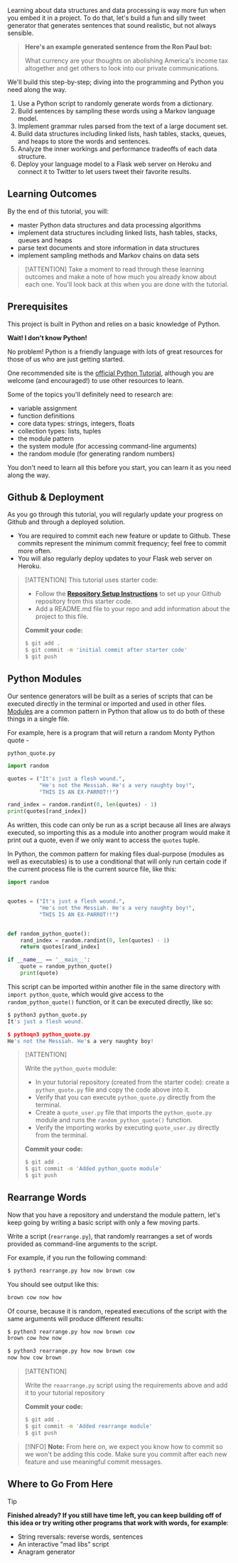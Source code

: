 Learning about data structures and data processing is way more fun when you embed it in a project. To do that, let's build a fun and silly tweet generator that generates sentences that sound realistic, but not always sensible.

> **Here's an example generated sentence from the Ron Paul bot:**
>
> What currency are your thoughts on abolishing America's income tax altogether and get others to look into our private communications.

We'll build this step-by-step; diving into the programming and Python you need along the way.

1. Use a Python script to randomly generate words from a dictionary.
2. Build sentences by sampling these words using a Markov language model.
3. Implement grammar rules parsed from the text of a large document set.
4. Build data structures including linked lists, hash tables, stacks, queues, and heaps to store the words and sentences.
5. Analyze the inner workings and performance tradeoffs of each data structure.
6. Deploy your language model to a Flask web server on Heroku and connect it to Twitter to let users tweet their favorite results.

## Learning Outcomes

By the end of this tutorial, you will:

- master Python data structures and data processing algorithms
- implement data structures including linked lists, hash tables, stacks, queues and heaps
- parse text documents and store information in data structures
- implement sampling methods and Markov chains on data sets

> [!ATTENTION]
> Take a moment to read through these learning outcomes and make a note of how much you already know about each one. You'll look back at this when you are done with the tutorial.

## Prerequisites

This project is built in Python and relies on a basic knowledge of Python.

**Wait! I don't know Python!**

No problem! Python is a friendly language with lots of great resources for those of us who are just getting started.

One recommended site is the [official Python Tutorial](https://docs.python.org/2.7/tutorial/), although you are welcome (and encouraged!) to use other resources to learn.

Some of the topics you'll definitely need to research are:

- variable assignment
- function definitions
- core data types: strings, integers, floats
- collection types: lists, tuples
- the module pattern
- the system module (for accessing command-line arguments)
- the random module (for generating random numbers)

You don't need to learn all this before you start, you can learn it as you need along the way.

## Github & Deployment

As you go through this tutorial, you will regularly update your progress on Github and through a deployed solution.

- You are required to commit each new feature or update to Github. These commits represent the minimum commit frequency; feel free to commit more often.
- You will also regularly deploy updates to your Flask web server on Heroku.

> [!ATTENTION]
> This tutorial uses starter code:
>
> - Follow the **[Repository Setup Instructions](https://github.com/Tech-at-DU/ACS-1120-Intro-Data-Structures/blob/master/Setup.md)** to set up your Github repository from this starter code.
> - Add a README.md file to your repo and add information about the project to this file.
>
> **Commit your code:**
>
> ```bash
> $ git add .
> $ git commit -m 'initial commit after starter code'
> $ git push
> ```

## Python Modules

Our sentence generators will be built as a series of scripts that can be executed directly in the terminal or imported and used in other files. [Modules](https://docs.python.org/3/tutorial/modules.html) are a common pattern in Python that allow us to do both of these things in a single file.

For example, here is a program that will return a random Monty Python quote -

`python_quote.py`

```python
import random

quotes = ("It's just a flesh wound.",
          "He's not the Messiah. He's a very naughty boy!",
          "THIS IS AN EX-PARROT!!")

rand_index = random.randint(0, len(quotes) - 1)
print(quotes[rand_index])
```

As written, this code can only be run as a script because all lines are always executed, so importing this as a module into another program would make it print out a quote, even if we only want to access the `quotes` tuple.

In Python, the common pattern for making files dual-purpose (modules as well as executables) is to use a conditional that will only run certain code if the current process file is the current source file, like this:

```python
import random


quotes = ("It's just a flesh wound.",
          "He's not the Messiah. He's a very naughty boy!",
          "THIS IS AN EX-PARROT!!")


def random_python_quote():
    rand_index = random.randint(0, len(quotes) - 1)
    return quotes[rand_index]

if __name__ == '__main__':
    quote = random_python_quote()
    print(quote)
```

This script can be imported within another file in the same directory with `import python_quote`, which would give access to the `random_python_quote()` function, or it can be executed directly, like so:

```python
$ python3 python_quote.py
It's just a flesh wound.

$ pythoqn3 python_quote.py
He's not the Messiah. He's a very naughty boy!
```

> [!ATTENTION]
>
> Write the `python_quote` module:
>
> - In your tutorial repository (created from the starter code): create a `python_quote.py` file and copy the code above into it.
> - Verify that you can execute `python_quote.py` directly from the terminal.
> - Create a `quote_user.py` file that imports the `python_quote.py` module and runs the `random_python_quote()` function.
> - Verify the importing works by executing `quote_user.py` directly from the terminal.
>
> **Commit your code:**
>
> ```bash
> $ git add .
> $ git commit -m 'Added python_quote module'
> $ git push
> ```

## Rearrange Words

Now that you have a repository and understand the module pattern, let's keep going by writing a basic script with only a few moving parts.

Write a script (`rearrange.py`), that randomly rearranges a set of words provided as command-line arguments to the script.

For example, if you run the following command:

```bash
$ python3 rearrange.py how now brown cow
```

You should see output like this:

```bash
brown cow now how
```

Of course, because it is random, repeated executions of the script with the same arguments will produce different results:

```bash
$ python3 rearrange.py how now brown cow
brown cow how now

$ python3 rearrange.py how now brown cow
now how cow brown
```

> [!ATTENTION]
>
> Write the `reaarrange.py` script using the requirements above and add it to your tutorial repository
>
> **Commit your code:**
>
> ```bash
> $ git add .
> $ git commit -m 'Added rearrange module'
> $ git push
> ```
>

> [!INFO]
> **Note:** From here on, we expect you know how to commit so we won't be adding this code. Make sure you commit after each new feature and use meaningful commit messages.

## Where to Go From Here

> [!TIP]
>
> **Finished already? If you still have time left, you can keep building off of this idea or try writing other programs that work with words, for example**:
>
> - String reversals: reverse words, sentences
> - An interactive "mad libs" script
> - Anagram generator
